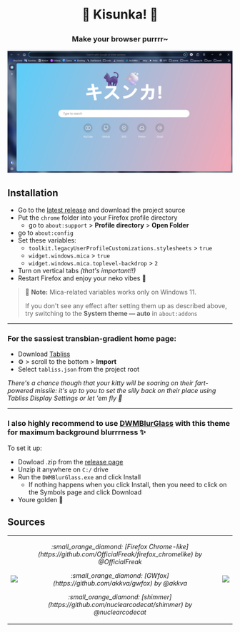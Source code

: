 # <p align="center"> <b> :bubbles: Kisunka! :bubbles: </b> </p>
### <p align="center"> Make your browser purrrr~ </p>

<p align="center">
  <img src="/preview.png" alt="mreow~" />
</p>

## Installation

- Go to the [latest release](https://github.com/miamoremustachio/kisunka/releases/latest) and download the project source
- Put the `chrome` folder into your Firefox profile directory
  - go to `about:support` > **Profile directory** > **Open Folder**
- go to `about:config`
- Set these variables:
  - `toolkit.legacyUserProfileCustomizations.stylesheets` > `true`
  - `widget.windows.mica` > `true`
  - `widget.windows.mica.toplevel-backdrop` > `2`
- Turn on vertical tabs *(that's important!!)*
- Restart Firefox and enjoy your neko vibes :tea:

> :fish_cake: **Note:** Mica-related variables works only on Windows 11.
>
> If you don't see any effect after setting them up as described above, try switching to the **System theme — auto** in `about:addons`

***
### For the sassiest transbian-gradient home page:

- Download [Tabliss](https://addons.mozilla.org/en-US/firefox/addon/tabliss/)
- :gear: > scroll to the bottom > **Import**
- Select `tabliss.json` from the project root

*There's a chance though that your kitty will be soaring on their fart-powered missile: it's up to you to set the silly back on their place using Tabliss Display Settings or let 'em fly :rocket:*

***
### I also highly recommend to use [DWMBlurGlass](https://github.com/Maplespe/DWMBlurGlass) with this theme for maximum background blurrrness :sparkles:

To set it up:
- Dowload .zip from the [release page](https://github.com/Maplespe/DWMBlurGlass/releases)
- Unzip it anywhere on `C:/` drive
- Run the `DWMBlurGlass.exe` and click Install
  - If nothing happens when you click Install, then you need to click on the Symbols page and click Download
- Youre golden :nail_care:

## Sources
<table align=center>
  <tr>
    <td><img src="https://github.com/user-attachments/assets/0aff286d-0caf-429c-8d46-ca3b83245285"/></td>
    <td>
      <p align=center><em>:small_orange_diamond: [Firefox Chrome-like](https://github.com/OfficialFreak/firefox_chromelike) by @OfficialFreak</em></p>
      <p align=center><em>:small_orange_diamond: [GWfox](https://github.com/akkva/gwfox) by @akkva</em></p>
      <p align=center><em>:small_orange_diamond: [shimmer](https://github.com/nuclearcodecat/shimmer) by @nuclearcodecat</em></p>
    </td>
    <td><img src="https://github.com/user-attachments/assets/0aff286d-0caf-429c-8d46-ca3b83245285"/></td>
  </tr>
</table>
